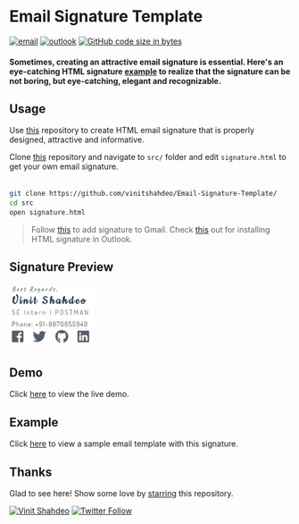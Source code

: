 # Email Signature Template

[![email](https://img.shields.io/static/v1.svg?label=Email&message=Signature&color=grey&logo=gmail&style=flat&logoColor=white&colorA=critical)](https://github.com/vinitshahdeo/Email-Signature-Template/) [![outlook](https://img.shields.io/static/v1.svg?label=Outlook&message=Template&color=grey&logo=microsoft-outlook&style=flat&logoColor=white&colorA=dodgerblue)](https://github.com/vinitshahdeo/Email-Signature-Template/) [![GitHub code size in bytes](https://img.shields.io/github/languages/code-size/vinitshahdeo/Email-Signature-Template.svg?logo=github&style=flat&colorB=teal)](https://github.com/vinitshahdeo/Email-Signature-Template/)

#### Sometimes, creating an attractive email signature is essential. Here's an eye-catching HTML signature [example](https://vinitshahdeo.github.io/Email-Signature-Template/src/signature.html) to realize that the signature can be not boring, but eye-catching, elegant and recognizable.

## Usage

Use [this](https://github.com/vinitshahdeo/Email-Signature-Template/) repository to create HTML email signature that is properly designed, attractive and informative. 

Clone [this](https://github.com/vinitshahdeo/Email-Signature-Template/) repository and navigate to `src/` folder and edit `signature.html` to get your own email signature.

```bash

git clone https://github.com/vinitshahdeo/Email-Signature-Template/ 
cd src
open signature.html

```

> Follow [this](https://pdf.wondershare.com/signature/insert-html-signature-in-gmail.html) to add signature to Gmail. Check [this](https://www.christopherbolt.com/support/knowledgebase/24/Installing-HTML-email-signatures-in-Microsoft-Outlook.html) out for installing HTML signature in Outlook.



## Signature Preview

<img src="./preview.png" height="10%" width="30%">

## Demo

Click [here](https://vinitshahdeo.github.io/Email-Signature-Template/src/signature.html) to view the live demo.

## Example

Click [here](https://vinitshahdeo.github.io/Email-Signature-Template) to view a sample email template with this signature.

## Thanks

Glad to see here! Show some love by [starring](https://github.com/vinitshahdeo/Email-Signature-Template/) this repository.

 [![Vinit Shahdeo](https://img.shields.io/badge/GitHub-@vinitshahdeo-follow.svg?logo=github&style=social)](https://github.com/vinitshahdeo) [![Twitter Follow](https://img.shields.io/twitter/follow/Vinit_Shahdeo.svg?style=social)](https://twitter.com/Vinit_Shahdeo)


